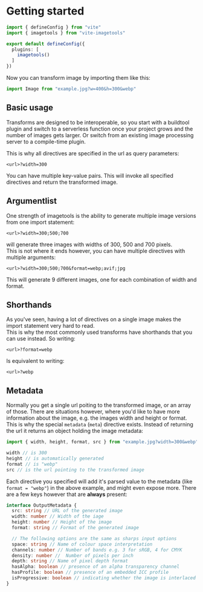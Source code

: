 # Getting started

```ts
import { defineConfig } from "vite"
import { imagetools } from "vite-imagetools"

export default defineConfig({
  plugins: [
    imagetools()
  ]
})
```

Now you can transform image by importing them like this:

```js
import Image from "example.jpg?w=400&h=300&webp"
```


## Basic usage

Transforms are designed to be interoperable, so you start with a buildtool plugin and switch to a serverless function once your project grows and the number of images gets larger. Or switch from an existing image processing server to a compile-time plugin.

This is why all directives are specified in the url as query parameters:
```
<url>?width=300
```

You can have multiple key-value pairs. This will invoke all specified directives and return the transformed image.

## Argumentlist

One strength of imagetools is the ability to generate multiple image versions from one import statement:

```
<url>?width=300;500;700
```

will generate three images with widths of 300, 500 and 700 pixels.<br>
This is not where it ends however, you can have multiple directives with multiple arguments:

```
<url>?width=300;500;700&format=webp;avif;jpg
```

This will generate 9 different images, one for each combination of width and format.

## Shorthands

As you've seen, having a lot of directives on a single image makes the import statement very hard to read.<br>
This is why the most commonly used transforms have shorthands that you can use instead. So writing:
```
<url>?format=webp
```
Is equivalent to writing:
```
<url>?webp
```

## Metadata

Normally you get a single url poiting to the transformed image, or an array of those. There are situations however, where you'd like to have more information about the image, e.g. the images width and height or format.
This is why the special `metadata` (`meta`) directive exists. Instead of returning the url it returns an object holding the image metadata:

```js
import { width, height, format, src } from "example.jpg?width=300&webp"

width // is 300
height // is automatically generated
format // is "webp"
src // is the url pointing to the transformed image

```

Each directive you specified will add it's parsed value to the metadata (like `format = "webp"`) in the above example,
and might even expose more. There are a few keys however that are **always** present:

```ts
interface OutputMetadata {
  src: string // URL of the generated image
  width: number // Width of the iage
  height: number // Height of the image
  format: string // Format of the generated image

  // The following options are the same as sharps input options
  space: string // Name of colour space interpretation
  channels: number // Number of bands e.g. 3 for sRGB, 4 for CMYK
  density: number //  Number of pixels per inch
  depth: string // Name of pixel depth format
  hasAlpha: boolean // presence of an alpha transparency channel
  hasProfile: boolean // presence of an embedded ICC profile
  isProgressive: boolean // indicating whether the image is interlaced using a progressive scan
}
```

